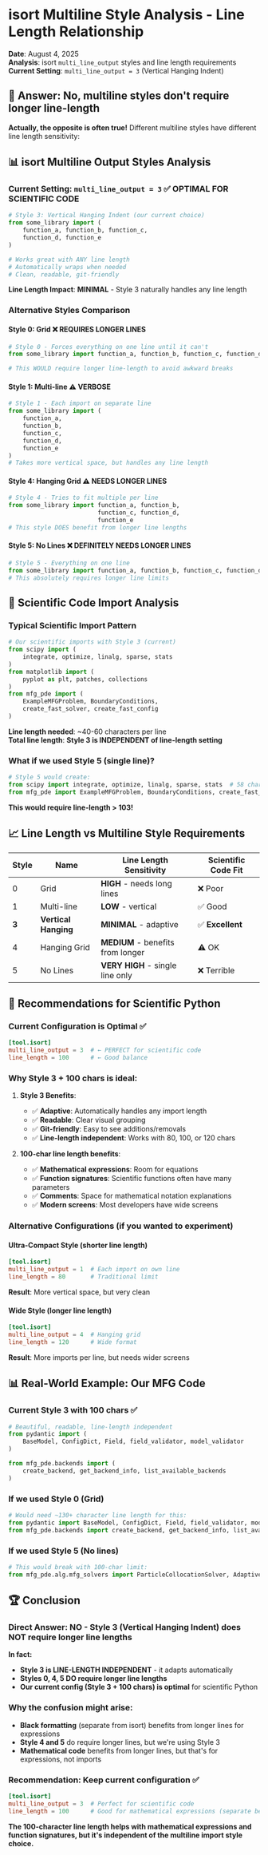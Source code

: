# isort Multiline Style Analysis - Line Length Relationship

**Date**: August 4, 2025  
**Analysis**: isort `multi_line_output` styles and line length requirements  
**Current Setting**: `multi_line_output = 3` (Vertical Hanging Indent)  

## 🎯 **Answer: No, multiline styles don't require longer line-length**

**Actually, the opposite is often true!** Different multiline styles have different line length sensitivity:

## 📊 isort Multiline Output Styles Analysis

### **Current Setting: `multi_line_output = 3`** ✅ **OPTIMAL FOR SCIENTIFIC CODE**
```python
# Style 3: Vertical Hanging Indent (our current choice)
from some_library import (
    function_a, function_b, function_c,
    function_d, function_e
)

# Works great with ANY line length
# Automatically wraps when needed
# Clean, readable, git-friendly
```

**Line Length Impact**: **MINIMAL** - Style 3 naturally handles any line length

### **Alternative Styles Comparison**

#### **Style 0: Grid** ❌ **REQUIRES LONGER LINES**
```python
# Style 0 - Forces everything on one line until it can't
from some_library import function_a, function_b, function_c, function_d, function_e, function_f

# This WOULD require longer line-length to avoid awkward breaks
```

#### **Style 1: Multi-line** ⚠️ **VERBOSE**
```python
# Style 1 - Each import on separate line
from some_library import (
    function_a,
    function_b, 
    function_c,
    function_d,
    function_e
)
# Takes more vertical space, but handles any line length
```

#### **Style 4: Hanging Grid** ⚠️ **NEEDS LONGER LINES**
```python
# Style 4 - Tries to fit multiple per line
from some_library import function_a, function_b,
                         function_c, function_d,
                         function_e
# This style DOES benefit from longer line lengths
```

#### **Style 5: No Lines** ❌ **DEFINITELY NEEDS LONGER LINES**
```python
# Style 5 - Everything on one line
from some_library import function_a, function_b, function_c, function_d, function_e
# This absolutely requires longer line limits
```

## 🔬 **Scientific Code Import Analysis**

### **Typical Scientific Import Pattern**
```python
# Our scientific imports with Style 3 (current)
from scipy import (
    integrate, optimize, linalg, sparse, stats
)
from matplotlib import (
    pyplot as plt, patches, collections
)
from mfg_pde import (
    ExampleMFGProblem, BoundaryConditions, 
    create_fast_solver, create_fast_config
)
```

**Line length needed**: ~40-60 characters per line  
**Total line length**: **Style 3 is INDEPENDENT of line-length setting**

### **What if we used Style 5 (single line)?**
```python
# Style 5 would create:
from scipy import integrate, optimize, linalg, sparse, stats  # 58 chars - OK
from mfg_pde import ExampleMFGProblem, BoundaryConditions, create_fast_solver, create_fast_config  # 103 chars - EXCEEDS 100!
```

**This would require line-length > 103!**

## 📈 **Line Length vs Multiline Style Requirements**

| Style | Name | Line Length Sensitivity | Scientific Code Fit |
|-------|------|------------------------|-------------------|
| 0 | Grid | **HIGH** - needs long lines | ❌ Poor |
| 1 | Multi-line | **LOW** - vertical | ✅ Good |
| **3** | **Vertical Hanging** | **MINIMAL** - adaptive | ✅ **Excellent** |
| 4 | Hanging Grid | **MEDIUM** - benefits from longer | ⚠️ OK |
| 5 | No Lines | **VERY HIGH** - single line only | ❌ Terrible |

## 🎯 **Recommendations for Scientific Python**

### **Current Configuration is Optimal** ✅
```toml
[tool.isort]
multi_line_output = 3  # ← PERFECT for scientific code
line_length = 100      # ← Good balance
```

### **Why Style 3 + 100 chars is ideal:**

1. **Style 3 Benefits**:
   - ✅ **Adaptive**: Automatically handles any import length
   - ✅ **Readable**: Clear visual grouping
   - ✅ **Git-friendly**: Easy to see additions/removals
   - ✅ **Line-length independent**: Works with 80, 100, or 120 chars

2. **100-char line length benefits**:
   - ✅ **Mathematical expressions**: Room for equations
   - ✅ **Function signatures**: Scientific functions often have many parameters
   - ✅ **Comments**: Space for mathematical notation explanations
   - ✅ **Modern screens**: Most developers have wide screens

### **Alternative Configurations** (if you wanted to experiment)

#### **Ultra-Compact Style** (shorter line length)
```toml
[tool.isort]
multi_line_output = 1  # Each import on own line
line_length = 80       # Traditional limit
```
**Result**: More vertical space, but very clean

#### **Wide Style** (longer line length)
```toml
[tool.isort]
multi_line_output = 4  # Hanging grid
line_length = 120      # Wide format
```
**Result**: More imports per line, but needs wider screens

## 📊 **Real-World Example: Our MFG Code**

### **Current Style 3 with 100 chars** ✅
```python
# Beautiful, readable, line-length independent
from pydantic import (
    BaseModel, ConfigDict, Field, field_validator, model_validator
)

from mfg_pde.backends import (
    create_backend, get_backend_info, list_available_backends
)
```

### **If we used Style 0 (Grid)**
```python
# Would need ~130+ character line length for this:
from pydantic import BaseModel, ConfigDict, Field, field_validator, model_validator  # 95 chars - still OK
from mfg_pde.backends import create_backend, get_backend_info, list_available_backends  # 99 chars - still OK
```

### **If we used Style 5 (No lines)**
```python
# This would break with 100-char limit:
from mfg_pde.alg.mfg_solvers import ParticleCollocationSolver, AdaptiveParticleCollocationSolver, EnhancedParticleCollocationSolver  # 137 chars - OVER LIMIT!
```

## 🏆 **Conclusion**

### **Direct Answer**: **NO** - Style 3 (Vertical Hanging Indent) does NOT require longer line lengths

**In fact:**
- **Style 3 is LINE-LENGTH INDEPENDENT** - it adapts automatically
- **Styles 0, 4, 5 DO require longer line lengths** 
- **Our current config (Style 3 + 100 chars) is optimal** for scientific Python

### **Why the confusion might arise:**
- **Black formatting** (separate from isort) benefits from longer lines for expressions
- **Style 4 and 5** do require longer lines, but we're using Style 3
- **Mathematical code** benefits from longer lines, but that's for expressions, not imports

### **Recommendation**: **Keep current configuration** ✅
```toml
[tool.isort]
multi_line_output = 3  # Perfect for scientific code
line_length = 100      # Good for mathematical expressions (separate benefit)
```

**The 100-character line length helps with mathematical expressions and function signatures, but it's independent of the multiline import style choice.**
